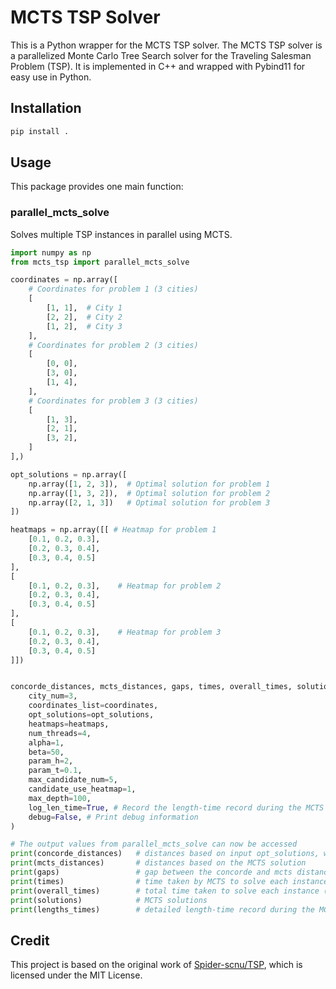 # MCTS TSP Solver

This is a Python wrapper for the MCTS TSP solver. The MCTS TSP solver is a parallelized Monte Carlo Tree Search solver for the Traveling Salesman Problem (TSP). It is implemented in C++ and wrapped with Pybind11 for easy use in Python.

## Installation

```bash
pip install .
```

## Usage

This package provides one main function:

### parallel_mcts_solve

Solves multiple TSP instances in parallel using MCTS.

```python
import numpy as np
from mcts_tsp import parallel_mcts_solve

coordinates = np.array([
    # Coordinates for problem 1 (3 cities)
    [
        [1, 1],  # City 1
        [2, 2],  # City 2
        [1, 2],  # City 3
    ],
    # Coordinates for problem 2 (3 cities)
    [
        [0, 0],
        [3, 0],
        [1, 4],
    ],
    # Coordinates for problem 3 (3 cities)
    [
        [1, 3],
        [2, 1],
        [3, 2],
    ]
],)

opt_solutions = np.array([
    np.array([1, 2, 3]),  # Optimal solution for problem 1
    np.array([1, 3, 2]),  # Optimal solution for problem 2
    np.array([2, 1, 3])   # Optimal solution for problem 3
])

heatmaps = np.array([[ # Heatmap for problem 1
    [0.1, 0.2, 0.3],
    [0.2, 0.3, 0.4],
    [0.3, 0.4, 0.5]
],
[
    [0.1, 0.2, 0.3],    # Heatmap for problem 2
    [0.2, 0.3, 0.4],
    [0.3, 0.4, 0.5]
],
[
    [0.1, 0.2, 0.3],    # Heatmap for problem 3
    [0.2, 0.3, 0.4],
    [0.3, 0.4, 0.5]
]])


concorde_distances, mcts_distances, gaps, times, overall_times, solutions, lengths_times = parallel_mcts_solve(
    city_num=3,
    coordinates_list=coordinates,
    opt_solutions=opt_solutions,
    heatmaps=heatmaps,
    num_threads=4,
    alpha=1,
    beta=50,
    param_h=2,
    param_t=0.1,
    max_candidate_num=5,
    candidate_use_heatmap=1,
    max_depth=100,
    log_len_time=True, # Record the length-time record during the MCTS search
    debug=False, # Print debug information
)

# The output values from parallel_mcts_solve can now be accessed
print(concorde_distances)   # distances based on input opt_solutions, which may not be the optimal solution
print(mcts_distances)       # distances based on the MCTS solution
print(gaps)                 # gap between the concorde and mcts distances
print(times)                # time taken by MCTS to solve each instance
print(overall_times)        # total time taken to solve each instance (including the IO and initialization time)
print(solutions)            # MCTS solutions
print(lengths_times)        # detailed length-time record during the MCTS search
```

## Credit

This project is based on the original work of [Spider-scnu/TSP](https://github.com/Spider-scnu/TSP), which is licensed under the MIT License.